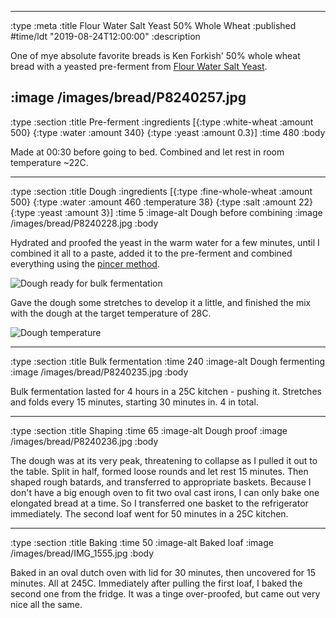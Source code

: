 --------------------------------------------------------------------------------
:type :meta
:title Flour Water Salt Yeast 50% Whole Wheat
:published #time/ldt "2019-08-24T12:00:00"
:description

One of mye absolute favorite breads is Ken Forkish' 50% whole wheat bread with a
yeasted pre-ferment from
[Flour Water Salt Yeast](https://kensartisan.com/flour-water-salt-yeast/).

:image /images/bread/P8240257.jpg
--------------------------------------------------------------------------------
:type :section
:title Pre-ferment
:ingredients
[{:type :white-wheat :amount 500}
 {:type :water :amount 340}
 {:type :yeast :amount 0.3}]
:time 480
:body

Made at 00:30 before going to bed. Combined and let rest in room temperature
~22C.

--------------------------------------------------------------------------------
:type :section
:title Dough
:ingredients
[{:type :fine-whole-wheat :amount 500}
 {:type :water :amount 460 :temperature 38}
 {:type :salt :amount 22}
 {:type :yeast :amount 3}]
:time 5
:image-alt Dough before combining
:image /images/bread/P8240228.jpg
:body

Hydrated and proofed the yeast in the warm water for a few minutes, until I
combined it all to a paste, added it to the pre-ferment and combined everything
using the [pincer method](https://www.youtube.com/watch?v=HoY7CPw0E1s).

![Dough ready for bulk fermentation](/images/bread/P8240229.jpg)

Gave the dough some stretches to develop it a little, and finished the mix with
the dough at the target temperature of 28C.

![Dough temperature](/images/bread/P8240231.jpg)

--------------------------------------------------------------------------------
:type :section
:title Bulk fermentation
:time 240
:image-alt Dough fermenting
:image /images/bread/P8240235.jpg
:body

Bulk fermentation lasted for 4 hours in a 25C kitchen - pushing it. Stretches
and folds every 15 minutes, starting 30 minutes in. 4 in total.

--------------------------------------------------------------------------------
:type :section
:title Shaping
:time 65
:image-alt Dough proof
:image /images/bread/P8240236.jpg
:body

The dough was at its very peak, threatening to collapse as I pulled it out to
the table. Split in half, formed loose rounds and let rest 15 minutes. Then
shaped rough batards, and transferred to appropriate baskets. Because I don't
have a big enough oven to fit two oval cast irons, I can only bake one elongated
bread at a time. So I transferred one basket to the refrigerator immediately.
The second loaf went for 50 minutes in a 25C kitchen.

--------------------------------------------------------------------------------
:type :section
:title Baking
:time 50
:image-alt Baked loaf
:image /images/bread/IMG_1555.jpg
:body

Baked in an oval dutch oven with lid for 30 minutes, then uncovered for 15
minutes. All at 245C. Immediately after pulling the first loaf, I baked the
second one from the fridge. It was a tinge over-proofed, but came out very nice
all the same.
